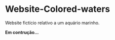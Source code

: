 # Website-Colored-waters
Website fictício relativo a um aquário marinho.<br>
<strong><p style="font-size:'30px'">Em contrução...</p></strong>
